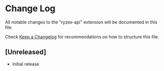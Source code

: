 # Change Log

All notable changes to the "ryzex-api" extension will be documented in this file.

Check [Keep a Changelog](http://keepachangelog.com/) for recommendations on how to structure this file.

## [Unreleased]

- Initial release